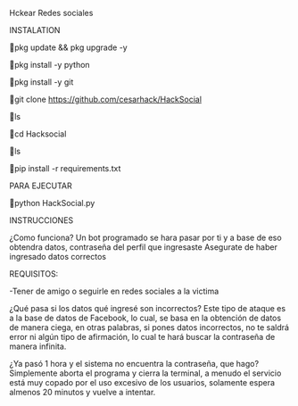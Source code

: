 
Hckear Redes sociales


INSTALATION

🔰pkg update && pkg upgrade -y

🔰pkg install -y python

🔰pkg install -y git

🔰git clone https://github.com/cesarhack/HackSocial

🔰ls

🔰cd Hacksocial

🔰ls

🔰pip install -r requirements.txt

PARA EJECUTAR


🔰python HackSocial.py

INSTRUCCIONES

¿Como funciona?
Un bot programado  se hara pasar por ti y a base de eso obtendra datos, contraseña del perfil que ingresaste
Asegurate de haber ingresado datos correctos

REQUISITOS:


-Tener de amigo o seguirle en redes sociales a la victima

¿Qué pasa si los datos qué ingresé son incorrectos?
Este tipo de ataque es a la base de datos de Facebook, lo cual, se basa en la obtención de datos de manera ciega, en otras palabras, si pones datos incorrectos, no te saldrá error ni algún tipo de afirmación, lo cual te hará buscar la contraseña de manera infinita.

¿Ya pasó 1 hora y el sistema no encuentra la contraseña, que hago?
Simplemente aborta el programa y cierra la terminal, a menudo el servicio está muy copado por el uso excesivo de los usuarios, solamente espera almenos 20 minutos y vuelve a intentar.
